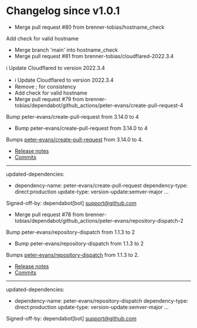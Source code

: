 # Changelog since v1.0.1
- Merge pull request #80 from brenner-tobias/hostname_check

Add check for valid hostname 
- Merge branch 'main' into hostname_check 
- Merge pull request #81 from brenner-tobias/cloudflared-2022.3.4

ℹ️ Update Cloudflared to version 2022.3.4 
- ℹ️ Update Cloudflared to version 2022.3.4 
- Remove ; for consistency 
- Add check for valid hostname 
- Merge pull request #79 from brenner-tobias/dependabot/github_actions/peter-evans/create-pull-request-4

Bump peter-evans/create-pull-request from 3.14.0 to 4 
- Bump peter-evans/create-pull-request from 3.14.0 to 4

Bumps [peter-evans/create-pull-request](https://github.com/peter-evans/create-pull-request) from 3.14.0 to 4.
- [Release notes](https://github.com/peter-evans/create-pull-request/releases)
- [Commits](https://github.com/peter-evans/create-pull-request/compare/v3.14.0...v4)

---
updated-dependencies:
- dependency-name: peter-evans/create-pull-request
  dependency-type: direct:production
  update-type: version-update:semver-major
...

Signed-off-by: dependabot[bot] <support@github.com> 
- Merge pull request #78 from brenner-tobias/dependabot/github_actions/peter-evans/repository-dispatch-2

Bump peter-evans/repository-dispatch from 1.1.3 to 2 
- Bump peter-evans/repository-dispatch from 1.1.3 to 2

Bumps [peter-evans/repository-dispatch](https://github.com/peter-evans/repository-dispatch) from 1.1.3 to 2.
- [Release notes](https://github.com/peter-evans/repository-dispatch/releases)
- [Commits](https://github.com/peter-evans/repository-dispatch/compare/v1.1.3...v2)

---
updated-dependencies:
- dependency-name: peter-evans/repository-dispatch
  dependency-type: direct:production
  update-type: version-update:semver-major
...

Signed-off-by: dependabot[bot] <support@github.com> 
